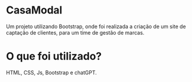 # CasaModal
Um projeto utilizando Bootstrap, onde foi realizada a criação de um site de captação de clientes, para um time de gestão de marcas.
# O que foi utilizado?
HTML, CSS, Js, Bootstrap e chatGPT.
